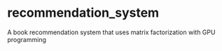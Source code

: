 # recommendation_system
A book recommendation system that uses matrix factorization with GPU programming
